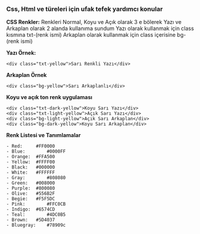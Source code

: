 ### Css, Html ve türeleri için ufak tefek yardımcı konular 

**CSS Renkler:**
Renkleri Normal, Koyu ve Açık olarak 3 e bölerek Yazı ve Arkaplan olarak 2 alanda kullanıma sundum
Yazı olarak kullanmak için class kısmına txt-(renk ismi)
Arkaplan olarak kullanmak için class içerisine bg-(renk ismi) 

**Yazı Örnek:**
```
<div class="txt-yellow">Sarı Renkli Yazı</div>
```

**Arkaplan Örnek**
```
<div class="bg-yellow">Sarı Arkaplanlı</div>
```

**Koyu ve açık ton renk uygulaması**
```
<div class="txt-dark-yellow">Koyu Sarı Yazı</div>
<div class="txt-light-yellow">Açık Sarı Yazı</div>
<div class="bg-light-yellow">Açık Sarı Arkaplan</div>
<div class="bg-dark-yellow">Koyu Sarı Arkaplan</div>
```

**Renk Listesi ve Tanımlamalar**
 ```
 - Red:		#FF0000
 - Blue:		#0000FF
 - Orange:	#FFA500
 - Yellow:	#FFFF00
 - Black:	#000000
 - White:	#FFFFFF
 - Gray:		#808080
 - Green:	#008000
 - Purple:	#800080
 - Olive:	#556B2F
 - Begie:	#F5F5DC
 - Pink:		#FFC0CB
 - Indigo:	#6574CD
 - Teal:		#4DC0B5
 - Brown:	#5D4037
 - Bluegray:	#78909c
```
